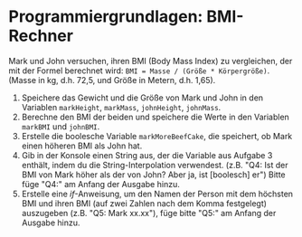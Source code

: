 # Programmiergrundlagen: BMI-Rechner
Mark und John versuchen, ihren BMI (Body Mass Index) zu vergleichen, der mit der Formel berechnet wird: `BMI = Masse / (Größe * Körpergröße)`. (Masse in kg, d.h. 72,5, und Größe in Metern, d.h. 1,65).

1. Speichere das Gewicht und die Größe von Mark und John in den Variablen `markHeight`, `markMass`, `johnHeight`, `johnMass`.
2. Berechne den BMI der beiden und speichere die Werte in den Variablen `markBMI` und `johnBMI`.
3. Erstelle die boolesche Variable `markMoreBeefCake`, die speichert, ob Mark einen höheren BMI als John hat.
4. Gib in der Konsole einen String aus, der die Variable aus Aufgabe 3 enthält, indem du die String-Interpolation verwendest. (z.B. "Q4: Ist der BMI von Mark höher als der von John? Aber ja, ist [boolesch] er") Bitte füge "Q4:" am Anfang der Ausgabe hinzu.
5. Erstelle eine *if*-Anweisung, um den Namen der Person mit dem höchsten BMI und ihren BMI (auf zwei Zahlen nach dem Komma festgelegt) auszugeben (z.B. "Q5: Mark xx.xx"), füge bitte "Q5:" am Anfang der Ausgabe hinzu.
